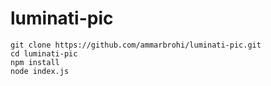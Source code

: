 
# luminati-pic

    git clone https://github.com/ammarbrohi/luminati-pic.git
    cd luminati-pic
    npm install
    node index.js
